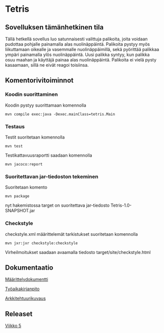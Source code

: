 # Tetris

## Sovelluksen tämänhetkinen tila

Tällä hetkellä sovellus luo satunnaisesti valittuja palikoita, joita voidaan pudottaa pohjalle painamalla alas nuolinäppäintä. Palikoita pystyy myös liikuttamaan oikealle ja vasemmalle nuolinäppäimillä, sekä pyörittää palikkaa ympäri painamalla ylös nuolinäppäintä. Uusi palikka syntyy, kun palikka osuu maahan ja käyttäjä painaa alas nuolinäppäintä. Palikoita ei vielä pysty kasaamaan, sillä ne eivät reagoi toisiinsa.

## Komentorivitoiminnot

### Koodin suorittaminen

Koodin pystyy suorittamaan komennolla
```
mvn compile exec:java -Dexec.mainClass=tetris.Main
```

### Testaus

Testit suoritetaan komennolla
```
mvn test
```
Testikattavuusraportti saadaan komennolla
```
mvn jacoco:report
```

### Suoritettavan jar-tiedoston tekeminen

Suoritetaan komento 
```
mvn package
```
nyt hakemistossa target on suoritettava jar-tiedosto Tetris-1.0-SNAPSHOT.jar

### Checkstyle

checkstyle.xml määrittelemät tarkistukset suoritetaan komennolla
```
mvn jxr:jxr checkstyle:checkstyle
```
Virheilmoitukset saadaan avaamalla tiedosto target/site/checkstyle.html

## Dokumentaatio

[Määrittelydokumentti](https://github.com/Jannepen/ot-harjoitustyo/blob/master/dokumentaatio/vaatimusmaarittely.md)

[Työaikakirjanpito](https://github.com/Jannepen/ot-harjoitustyo/blob/master/dokumentaatio/tuntikirjanpito.md)

[Arkkitehtuurikuvaus](https://github.com/Jannepen/ot-harjoitustyo/blob/master/dokumentaatio/arkkitehtuuri.md)

## Releaset

[Viikko 5](https://github.com/Jannepen/ot-harjoitustyo/releases/tag/viikko5)
